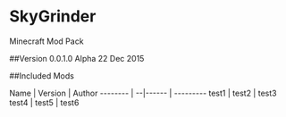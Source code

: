 # SkyGrinder
Minecraft Mod Pack

##Version 0.0.1.0 Alpha
22 Dec 2015

##Included Mods

Name | Version | Author
-------- | --|------ | ---------
test1 | test2 | test3
test4 | test5 | test6
